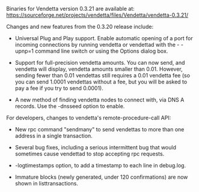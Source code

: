 Binaries for Vendetta version 0.3.21 are available at:
  https://sourceforge.net/projects/vendetta/files/Vendetta/vendetta-0.3.21/

Changes and new features from the 0.3.20 release include:

* Universal Plug and Play support.  Enable automatic opening of a port for incoming connections by running vendetta or vendettad with the - -upnp=1 command line switch or using the Options dialog box.

* Support for full-precision vendetta amounts.  You can now send, and vendetta will display, vendetta amounts smaller than 0.01.  However, sending fewer than 0.01 vendettas still requires a 0.01 vendetta fee (so you can send 1.0001 vendettas without a fee, but you will be asked to pay a fee if you try to send 0.0001).

* A new method of finding vendetta nodes to connect with, via DNS A records. Use the -dnsseed option to enable.

For developers, changes to vendetta's remote-procedure-call API:

* New rpc command "sendmany" to send vendettas to more than one address in a single transaction.

* Several bug fixes, including a serious intermittent bug that would sometimes cause vendettad to stop accepting rpc requests. 

* -logtimestamps option, to add a timestamp to each line in debug.log.

* Immature blocks (newly generated, under 120 confirmations) are now shown in listtransactions.
